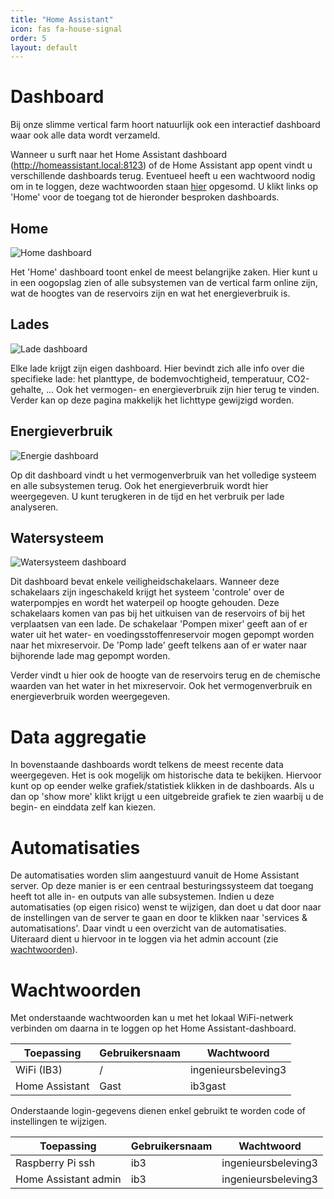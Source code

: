```yaml
---
title: "Home Assistant"
icon: fas fa-house-signal
order: 5
layout: default
---
```



# Dashboard

Bij onze slimme vertical farm hoort natuurlijk ook een interactief dashboard waar ook alle data wordt verzameld. 

Wanneer u surft naar het Home Assistant dashboard (http://homeassistant.local:8123) of de Home Assistant app opent vindt u verschillende dashboards terug. Eventueel heeft u een wachtwoord nodig om in te loggen, deze wachtwoorden staan [hier](#wachtwoorden) opgesomd. U klikt links op 'Home' voor de toegang tot de hieronder besproken dashboards.

## Home

<img src="{{ '/assets/img/HomeAssistant/Home.png' | relative_url }}" alt="Home dashboard" />

Het 'Home' dashboard toont enkel de meest belangrijke zaken. Hier kunt u in een oogopslag zien of alle subsystemen van de vertical farm online zijn, wat de hoogtes van de reservoirs zijn en wat het energieverbruik is.

## Lades

<img src="{{ '/assets/img/HomeAssistant/Lade_1.png' | relative_url }}" alt="Lade dashboard" />

Elke lade krijgt zijn eigen dashboard. Hier bevindt zich alle info over die specifieke lade: het planttype, de bodemvochtigheid, temperatuur, CO2-gehalte, ... Ook het vermogen- en energieverbruik zijn hier terug te vinden. Verder kan op deze pagina makkelijk het lichttype gewijzigd worden.

## Energieverbruik

<img src="{{ '/assets/img/HomeAssistant/Energie.png' | relative_url }}" alt="Energie dashboard" />

Op dit dashboard vindt u het vermogenverbruik van het volledige systeem en alle subsystemen terug. Ook het energieverbruik wordt hier weergegeven. U kunt terugkeren in de tijd en het verbruik per lade analyseren.

## Watersysteem

<img src="{{ '/assets/img/HomeAssistant/HomeAssistantWater.png' | relative_url }}" alt="Watersysteem dashboard" />

Dit dashboard bevat enkele veiligheidschakelaars. Wanneer deze schakelaars zijn ingeschakeld krijgt het systeem 'controle' over de waterpompjes en wordt het waterpeil op hoogte gehouden. Deze schakelaars komen van pas bij het uitkuisen van de reservoirs of bij het verplaatsen van een lade. De schakelaar 'Pompen mixer' geeft aan of er water uit het water- en voedingsstoffenreservoir mogen gepompt worden naar het mixreservoir. De 'Pomp lade' geeft telkens aan of er water naar bijhorende lade mag gepompt worden.

Verder vindt u hier ook de hoogte van de reservoirs terug en de chemische waarden van het water in het mixreservoir. Ook het vermogenverbruik en energieverbruik worden weergegeven.

# Data aggregatie

In bovenstaande dashboards wordt telkens de meest recente data weergegeven. Het is ook mogelijk om historische data te bekijken. Hiervoor kunt op op eender welke grafiek/statistiek klikken in de dashboards. Als u dan op 'show more' klikt krijgt u een uitgebreide grafiek te zien waarbij u de begin- en einddata zelf kan kiezen.

# Automatisaties

De automatisaties worden slim aangestuurd vanuit de Home Assistant server. Op deze manier is er een centraal besturingssysteem dat toegang heeft tot alle in- en outputs van alle subsystemen. Indien u deze automatisaties (op eigen risico) wenst te wijzigen, dan doet u dat door naar de instellingen van de server te gaan en door te klikken naar 'services & automatisations'. Daar vindt u een overzicht van de automatisaties. Uiteraard dient u hiervoor in te loggen via het admin account (zie [wachtwoorden](#wachtwoorden)).

# Wachtwoorden

Met onderstaande wachtwoorden kan u met het lokaal WiFi-netwerk verbinden om daarna in te loggen op het Home Assistant-dashboard. 

| Toepassing           | Gebruikersnaam | Wachtwoord           |
|----------------------|----------------|----------------------|
| WiFi (IB3)           | /              | ingenieursbeleving3  |
| Home Assistant       | Gast           | ib3gast              |


Onderstaande login-gegevens dienen enkel gebruikt te worden code of instellingen te wijzigen.

| Toepassing           | Gebruikersnaam | Wachtwoord           |
|----------------------|----------------|----------------------|
| Raspberry Pi ssh     | ib3            | ingenieursbeleving3  |
| Home Assistant admin | ib3            | ingenieursbeleving3  |